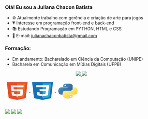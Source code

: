 ### Olá! Eu sou a Juliana Chacon Batista

- ⚙️ Atualmente trabalho com gerência e criação de arte para jogos
- 💗 Interesse em programação front-end e back-end
- 📚 Estudando Programação em PYTHON, HTML e CSS
- 💬 E-mail: julianachaconbatista@gmail.com

<div>
  
### Formação:
- Em andamento: Bacharelado em Ciência da Computação (UNIPE)
- Bacharela em Comunicação em Mídias Digitais (UFPB)  


<div align="center">
  <a href="https://github.com/julianachacon">
  <img height="150em" src="https://github-readme-stats.vercel.app/api?username=julianachacon&show_icons=true&theme=aura&include_all_commits=true&count_private=true"/>
  <img height="150em" src="https://github-readme-stats.vercel.app/api/top-langs/?username=julianachacon&layout=compact&langs_count=7&theme=aura"/>
</div>
 
  
<div style="display: inline_block"><br>
  <img align="center" alt="Rafa-HTML" height="60" width="80" src="https://raw.githubusercontent.com/devicons/devicon/master/icons/html5/html5-original.svg">
  <img align="center" alt="Rafa-CSS" height="60" width="80" src="https://raw.githubusercontent.com/devicons/devicon/master/icons/css3/css3-original.svg">
  <img align="center" alt="Rafa-Python" height="60" width="80" src="https://raw.githubusercontent.com/devicons/devicon/master/icons/python/python-original.svg">
</div>  

 ##
  
  <div> 
 <a href="https://www.instagram.com/juliana.chacon/" target="_blank"><img src="https://img.shields.io/badge/-Instagram-%23E4405F?style=for-the-badge&logo=instagram&logoColor=white" target="_blank"></a>
  <a href = "mailto:julianachaconbatista@gmail.com"><img src="https://img.shields.io/badge/-Gmail-%23333?style=for-the-badge&logo=gmail&logoColor=white" target="_blank"></a>
  <a href="https://www.linkedin.com/in/juliana-chacon-44b34213b/" target="_blank"><img src="https://img.shields.io/badge/-LinkedIn-%230077B5?style=for-the-badge&logo=linkedin&logoColor=white" target="_blank"></a> 
 
 
</div>
